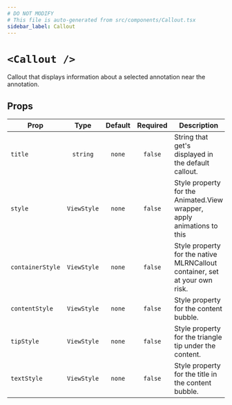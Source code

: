 ```yaml
---
# DO NOT MODIFY
# This file is auto-generated from src/components/Callout.tsx
sidebar_label: Callout
---
```


# `<Callout />`

Callout that displays information about a selected annotation near the annotation.

## Props

| Prop             |    Type     | Default | Required | Description                                                                |
| ---------------- | :---------: | :-----: | :------: | -------------------------------------------------------------------------- |
| `title`          |  `string`   | `none`  | `false`  | String that get's displayed in the default callout.                        |
| `style`          | `ViewStyle` | `none`  | `false`  | Style property for the Animated.View wrapper, apply animations to this     |
| `containerStyle` | `ViewStyle` | `none`  | `false`  | Style property for the native MLRNCallout container, set at your own risk. |
| `contentStyle`   | `ViewStyle` | `none`  | `false`  | Style property for the content bubble.                                     |
| `tipStyle`       | `ViewStyle` | `none`  | `false`  | Style property for the triangle tip under the content.                     |
| `textStyle`      | `ViewStyle` | `none`  | `false`  | Style property for the title in the content bubble.                        |

